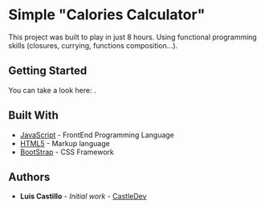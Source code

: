 # Simple "Calories Calculator"

This project was built to play in just 8 hours. Using functional programming skills (closures, currying, functions composition...).

## Getting Started

You can take a look here: .

## Built With

* [JavaScript]() - FrontEnd Programming Language
* [HTML5]() - Markup language
* [BootStrap]() - CSS Framework

## Authors

* **Luis Castillo** - *Initial work* - [CastleDev](https://github.com/CastilloLuis)